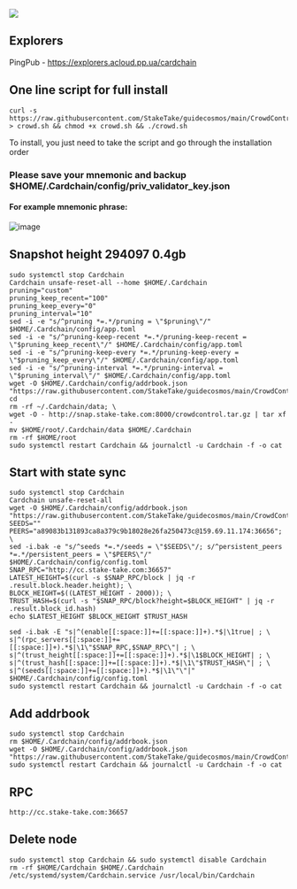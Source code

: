 ![](https://i.yapx.ru/RTuEU.jpg)


## Explorers
PingPub - https://explorers.acloud.pp.ua/cardchain
## One line script for full install
```
curl -s https://raw.githubusercontent.com/StakeTake/guidecosmos/main/CrowdControl/Cardchain/crowd > crowd.sh && chmod +x crowd.sh && ./crowd.sh
```
To install, you just need to take the script and go through the installation order
### Please save your mnemonic and backup $HOME/.Cardchain/config/priv_validator_key.json
#### For example mnemonic phrase:
![image](https://user-images.githubusercontent.com/93165931/184551172-16cb2f1a-3145-4e5b-8092-c966e2f3e5ef.png)

## Snapshot height 294097 0.4gb
```
sudo systemctl stop Cardchain
Cardchain unsafe-reset-all --home $HOME/.Cardchain
pruning="custom"
pruning_keep_recent="100"
pruning_keep_every="0"
pruning_interval="10"
sed -i -e "s/^pruning *=.*/pruning = \"$pruning\"/" $HOME/.Cardchain/config/app.toml
sed -i -e "s/^pruning-keep-recent *=.*/pruning-keep-recent = \"$pruning_keep_recent\"/" $HOME/.Cardchain/config/app.toml
sed -i -e "s/^pruning-keep-every *=.*/pruning-keep-every = \"$pruning_keep_every\"/" $HOME/.Cardchain/config/app.toml
sed -i -e "s/^pruning-interval *=.*/pruning-interval = \"$pruning_interval\"/" $HOME/.Cardchain/config/app.toml
wget -O $HOME/.Cardchain/config/addrbook.json "https://raw.githubusercontent.com/StakeTake/guidecosmos/main/CrowdControl/Cardchain/addrbook.json"
cd
rm -rf ~/.Cardchain/data; \
wget -O - http://snap.stake-take.com:8000/crowdcontrol.tar.gz | tar xf -
mv $HOME/root/.Cardchain/data $HOME/.Cardchain
rm -rf $HOME/root
sudo systemctl restart Cardchain && journalctl -u Cardchain -f -o cat
```
## Start with state sync
```
sudo systemctl stop Cardchain
Cardchain unsafe-reset-all
wget -O $HOME/.Cardchain/config/addrbook.json "https://raw.githubusercontent.com/StakeTake/guidecosmos/main/CrowdControl/Cardchain/addrbook.json"
SEEDS=""
PEERS="a89083b131893ca8a379c9b18028e26fa250473c@159.69.11.174:36656"; \
sed -i.bak -e "s/^seeds *=.*/seeds = \"$SEEDS\"/; s/^persistent_peers *=.*/persistent_peers = \"$PEERS\"/" $HOME/.Cardchain/config/config.toml
SNAP_RPC="http://cc.stake-take.com:36657"
LATEST_HEIGHT=$(curl -s $SNAP_RPC/block | jq -r .result.block.header.height); \
BLOCK_HEIGHT=$((LATEST_HEIGHT - 2000)); \
TRUST_HASH=$(curl -s "$SNAP_RPC/block?height=$BLOCK_HEIGHT" | jq -r .result.block_id.hash)
echo $LATEST_HEIGHT $BLOCK_HEIGHT $TRUST_HASH

sed -i.bak -E "s|^(enable[[:space:]]+=[[:space:]]+).*$|\1true| ; \
s|^(rpc_servers[[:space:]]+=[[:space:]]+).*$|\1\"$SNAP_RPC,$SNAP_RPC\"| ; \
s|^(trust_height[[:space:]]+=[[:space:]]+).*$|\1$BLOCK_HEIGHT| ; \
s|^(trust_hash[[:space:]]+=[[:space:]]+).*$|\1\"$TRUST_HASH\"| ; \
s|^(seeds[[:space:]]+=[[:space:]]+).*$|\1\"\"|" $HOME/.Cardchain/config/config.toml
sudo systemctl restart Cardchain && journalctl -u Cardchain -f -o cat
```
## Add addrbook
```
sudo systemctl stop Cardchain
rm $HOME/.Cardchain/config/addrbook.json
wget -O $HOME/.Cardchain/config/addrbook.json "https://raw.githubusercontent.com/StakeTake/guidecosmos/main/CrowdControl/Cardchain/addrbook.json"
sudo systemctl restart Cardchain && journalctl -u Cardchain -f -o cat
```
## RPC
```
http://cc.stake-take.com:36657
```
## Delete node
```
sudo systemctl stop Cardchain && sudo systemctl disable Cardchain
rm -rf $HOME/Cardchain $HOME/.Cardchain /etc/systemd/system/Cardchain.service /usr/local/bin/Cardchain
```
